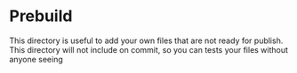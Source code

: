 # Prebuild

This directory is useful to add your own files that are not ready for publish. This directory will not include on commit, so you can tests your files without anyone seeing